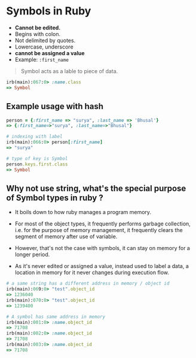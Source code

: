 # Symbols in Ruby
- **Cannot be edited.**
- Begins with colon.
- Not delimited by quotes.
- Lowercase, underscore
- **cannot be assigned a value**
- Example: ``:first_name``

> Symbol acts as a lable to piece of data.

```rb
irb(main):067:0> :name.class
=> Symbol
```

## Example usage with hash

```rb
person = {:first_name => "surya", :last_name => 'Bhusal'}
=> {:first_name=>"surya", :last_name=>"Bhusal"}

# indexing with label
irb(main):066:0> person[:first_name]
=> "surya"

# type of key is Symbol
person.keys.first.class
=> Symbol
```

## Why not use string, what's the special purpose of Symbol types in ruby ?

- It boils down to how ruby manages a program memory.

- For most of the object types, it frequently performs garbage collection, i.e. for the purpose
of memory management, it frequently clears the segment of memory after use of variable.

- However, that's not the case with symbols, it can stay on memory for a longer period.

- As it's never edited or assigned a value, instead used to label a data, a location in memory for it never changes
  during execution flow.

```rb
# a same string has a different address in memory / object id
irb(main):069:0> "test".object_id
=> 1236040
irb(main):070:0> "test".object_id
=> 1239400

# A symbol has same address in memory
irb(main):001:0> :name.object_id
=> 71708
irb(main):002:0> :name.object_id
=> 71708
irb(main):003:0> :name.object_id
=> 71708
```
